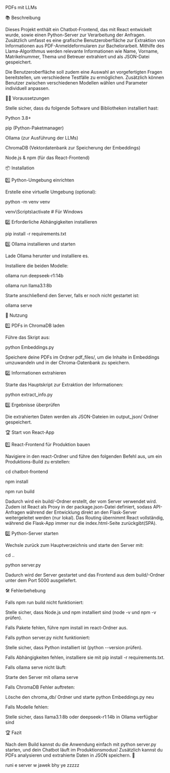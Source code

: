 PDFs mit LLMs

📚 Beschreibung

Dieses Projekt enthält ein Chatbot-Frontend, das mit React entwickelt wurde, sowie einen Python-Server zur Verarbeitung der Anfragen. Zusätzlich umfasst es eine grafische Benutzeroberfläche zur Extraktion von Informationen aus PDF-Anmeldeformularen zur Bachelorarbeit. Mithilfe des Llama-Algorithmus werden relevante Informationen wie Name, Vorname, Matrikelnummer, Thema und Betreuer extrahiert und als JSON-Datei gespeichert.

Die Benutzeroberfläche soll zudem eine Auswahl an vorgefertigten Fragen bereitstellen, um verschiedene Testfälle zu ermöglichen. Zusätzlich können Benutzer zwischen verschiedenen Modellen wählen und Parameter individuell anpassen.

👨‍💻 Voraussetzungen

Stelle sicher, dass du folgende Software und Bibliotheken installiert hast:

Python 3.8+

pip (Python-Paketmanager)

Ollama (zur Ausführung der LLMs)

ChromaDB (Vektordatenbank zur Speicherung der Embeddings)

Node.js & npm (für das React-Frontend)

📦 Installation

1️⃣ Python-Umgebung einrichten

Erstelle eine virtuelle Umgebung (optional):

python -m venv venv

venv\Scripts\activate  # Für Windows

2️⃣ Erforderliche Abhängigkeiten installieren

pip install -r requirements.txt

3️⃣ Ollama installieren und starten

Lade Ollama herunter und installiere es.

Installiere die beiden Modelle:

ollama run deepseek-r1:14b

ollama run llama3.1:8b

Starte anschließend den Server, falls er noch nicht gestartet ist:

ollama serve

📂 Nutzung

1️⃣ PDFs in ChromaDB laden

Führe das Skript aus:

python Embeddings.py

Speichere deine PDFs im Ordner pdf_files/, um die Inhalte in Embeddings umzuwandeln und in der Chroma-Datenbank zu speichern.

2️⃣ Informationen extrahieren

Starte das Hauptskript zur Extraktion der Informationen:

python extract_info.py

3️⃣ Ergebnisse überprüfen

Die extrahierten Daten werden als JSON-Dateien im output_json/ Ordner gespeichert.

🏆 Start von React-App

1️⃣ React-Frontend für Produktion bauen

Navigiere in den react-Ordner und führe den folgenden Befehl aus, um ein Produktions-Build zu erstellen:

cd chatbot-frontend

npm install

npm run build

Dadurch wird ein build/-Ordner erstellt, der vom Server verwendet wird. Zudem ist React als Proxy in der package.json-Datei definiert, sodass API-Anfragen während der Entwicklung direkt an den Flask-Server weitergeleitet werden (nur lokal). Das Routing übernimmt React vollständig, während die Flask-App immer nur die index.html-Seite zurückgibt(SPA).

2️⃣ Python-Server starten

Wechsle zurück zum Hauptverzeichnis und starte den Server mit:

cd ..

python server.py

Dadurch wird der Server gestartet und das Frontend aus dem build/-Ordner unter dem Port 5000 ausgeliefert.

🛠 Fehlerbehebung

Falls npm run build nicht funktioniert:

Stelle sicher, dass Node.js und npm installiert sind (node -v und npm -v prüfen).

Falls Pakete fehlen, führe npm install im react-Ordner aus.

Falls python server.py nicht funktioniert:

Stelle sicher, dass Python installiert ist (python --version prüfen).

Falls Abhängigkeiten fehlen, installiere sie mit pip install -r requirements.txt.

Falls ollama serve nicht läuft:

Starte den Server mit ollama serve

Falls ChromaDB Fehler auftreten:

Lösche den chroma_db/ Ordner und starte python Embeddings.py neu

Falls Modelle fehlen:

Stelle sicher, dass llama3.1:8b oder deepseek-r1:14b in Ollama verfügbar sind

🏆 Fazit

Nach dem Build kannst du die Anwendung einfach mit python server.py starten, und dein Chatbot läuft im Produktionsmodus! Zusätzlich kannst du PDFs analysieren und extrahierte Daten in JSON speichern. 🚀




runi e server w jawek bhy ye zzzzz



